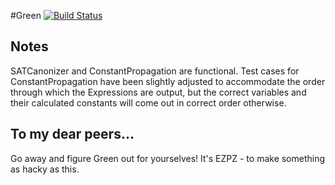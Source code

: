#Green [![Build Status](https://travis-ci.com/DavidBakerEffendi/green.svg?branch=master)](https://travis-ci.com/DavidBakerEffendi/green)

## Notes
SATCanonizer and ConstantPropagation are functional. Test cases for 
ConstantPropagation have been slightly adjusted to accommodate the order 
through which the Expressions are output, but the correct variables and 
their calculated constants will come out in correct order otherwise.

## To my dear peers...
Go away and figure Green out for yourselves! It's EZPZ - to make something as
hacky as this.
